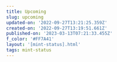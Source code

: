 ```yaml
---
title: Upcoming
slug: upcoming
updated-on: '2022-09-27T13:21:25.359Z'
created-on: '2022-09-27T13:19:51.661Z'
published-on: '2023-03-13T07:21:33.455Z'
f_color: '#FF7A41'
layout: '[mint-status].html'
tags: mint-status
---
```



